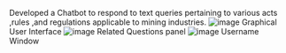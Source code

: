 Developed a Chatbot to respond to text queries pertaining to various acts ,rules ,and regulations applicable to mining industries.
![image](https://github.com/user-attachments/assets/48f9048e-b24c-4e4b-be9a-773f245379cd)
Graphical User Interface
![image](https://github.com/user-attachments/assets/74bfa97a-c5f2-43dd-aa3f-a329e9ff7022)
Related Questions panel
![image](https://github.com/user-attachments/assets/fef8d17c-7d8e-4359-97ae-9bf913b7a392)
Username Window
